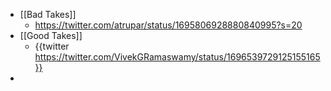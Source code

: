 - [[Bad Takes]]
	- https://twitter.com/atrupar/status/1695806928880840995?s=20
- [[Good Takes]]
	- {{twitter https://twitter.com/VivekGRamaswamy/status/1696539729125155165}}
-